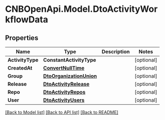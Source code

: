 # CNBOpenApi.Model.DtoActivityWorkflowData

## Properties

Name | Type | Description | Notes
------------ | ------------- | ------------- | -------------
**ActivityType** | **ConstantActivityType** |  | [optional] 
**CreatedAt** | [**ConvertNullTime**](ConvertNullTime.md) |  | [optional] 
**Group** | [**DtoOrganizationUnion**](DtoOrganizationUnion.md) |  | [optional] 
**Release** | [**DtoActivityRelease**](DtoActivityRelease.md) |  | [optional] 
**Repo** | [**DtoActivityRepos**](DtoActivityRepos.md) |  | [optional] 
**User** | [**DtoActivityUsers**](DtoActivityUsers.md) |  | [optional] 

[[Back to Model list]](../../README.md#documentation-for-models) [[Back to API list]](../../README.md#documentation-for-api-endpoints) [[Back to README]](../../README.md)

